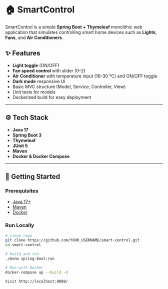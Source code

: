 # 🏠 SmartControl

SmartControl is a simple **Spring Boot + Thymeleaf** monolithic web application that simulates controlling smart home devices such as **Lights**, **Fans**, and **Air Conditioners**.

## ✨ Features

- **Light toggle** (ON/OFF)
- **Fan speed control** with slider (0–2)
- **Air Conditioner** with temperature input (16–30 °C) and ON/OFF toggle
- **Dark mode** responsive UI
- Basic MVC structure (Model, Service, Controller, View)
- Unit tests for models
- Dockerized build for easy deployment

---

## ⚙️ Tech Stack

- **Java 17**
- **Spring Boot 3**
- **Thymeleaf**
- **JUnit 5**
- **Maven**
- **Docker & Docker Compose**

---

## 🚀 Getting Started

### Prerequisites

- [Java 17+](https://adoptium.net/)
- [Maven](https://maven.apache.org/)
- [Docker](https://www.docker.com/)

### Run Locally

```bash
# clone repo
git clone https://github.com/YOUR_USERNAME/smart-control.git
cd smart-control

# build and run
./mvnw spring-boot:run

# Run with Docker
docker-compose up --build -d

Visit http://localhost:8080/
```
